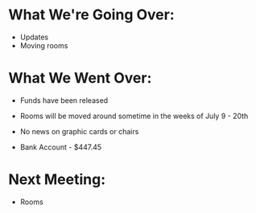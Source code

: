 # What We're Going Over:
- Updates
- Moving rooms

# What We Went Over:  

- Funds have been released
- Rooms will be moved around sometime in the weeks of July 9 - 20th 
- No news on graphic cards or chairs

- Bank Account - $447.45

# Next Meeting:
- Rooms
